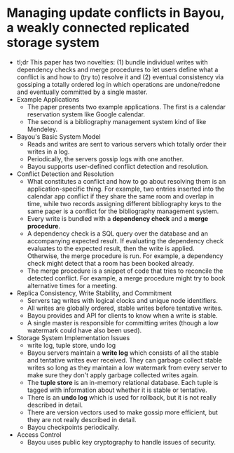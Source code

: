 # Managing update conflicts in Bayou, a weakly connected replicated storage system
- tl;dr This paper has two novelties: (1) bundle individual writes with
  dependency checks and merge procedures to let users define what a conflict is
  and how to (try to) resolve it and (2) eventual consistency via gossiping a
  totally ordered log in which operations are undone/redone and eventually
  committed by a single master.
- Example Applications
    - The paper presents two example applications. The first is a calendar
      reservation system like Google calendar.
    - The second is a bibliography management system kind of like Mendeley.
- Bayou's Basic System Model
    - Reads and writes are sent to various servers which totally order their
      writes in a log.
    - Periodically, the servers gossip logs with one another.
    - Bayou supports user-defined conflict detection and resolution.
- Conflict Detection and Resolution
    - What constitutes a conflict and how to go about resolving them is an
      application-specific thing. For example, two entries inserted into the
      calendar app conflict if they share the same room and overlap in time,
      while two records assigning different bibliography keys to the same paper
      is a conflict for the bibliography management system.
    - Every write is bundled with a __dependency check__ and a __merge
      procedure__.
    - A dependency check is a SQL query over the database and an accompanying
      expected result. If evaluating the dependency check evaluates to the
      expected result, then the write is applied. Otherwise, the merge
      procedure is run. For example, a dependency check might detect that a
      room has been booked already.
    - The merge procedure is a snippet of code that tries to reconcile the
      detected conflict. For example, a merge procedure might try to book
      alternative times for a meeting.
- Replica Consistency, Write Stability, and Commitment
    - Servers tag writes with logical clocks and unique node identifiers.
    - All writes are globally ordered, stable writes before tentative writes.
    - Bayou provides and API for clients to know when a write is stable.
    - A single master is responsible for committing writes (though a low
      watermark could have also been used).
- Storage System Implementation Issues
    - write log, tuple store, undo log
    - Bayou servers maintain a __write log__ which consists of all the stable
      and tentative writes ever received. They can garbage collect stable
      writes so long as they maintain a low watermark from every server to make
      sure they don't apply garbage collected writes again.
    - The __tuple store__ is an in-memory relational database. Each tuple is
      tagged with information about whether it is stable or tentative.
    - There is an __undo log__ which is used for rollback, but it is not really
      described in detail.
    - There are version vectors used to make gossip more efficient, but they
      are not really described in detail.
    - Bayou checkpoints periodically.
- Access Control
    - Bayou uses public key cryptography to handle issues of security.
